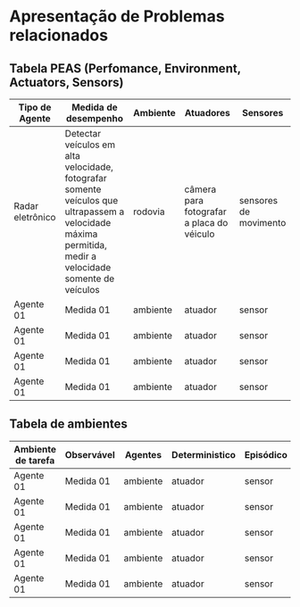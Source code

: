 # Apresentação de Problemas relacionados

## Tabela PEAS (Perfomance, Environment, Actuators, Sensors)

| Tipo de Agente   | Medida de desempenho                                                                                                                                    | Ambiente | Atuadores                                 | Sensores              |
| ---------------- | ------------------------------------------------------------------------------------------------------------------------------------------------------- | -------- | ----------------------------------------- | --------------------- |
| Radar eletrônico | Detectar veículos em alta velocidade, fotografar somente veículos que ultrapassem a velocidade máxima permitida, medir a velocidade somente de veículos | rodovia  | câmera para fotografar a placa do véiculo | sensores de movimento |
| Agente 01        | Medida 01                                                                                                                                               | ambiente | atuador                                   | sensor                |
| Agente 01        | Medida 01                                                                                                                                               | ambiente | atuador                                   | sensor                |
| Agente 01        | Medida 01                                                                                                                                               | ambiente | atuador                                   | sensor                |
| Agente 01        | Medida 01                                                                                                                                               | ambiente | atuador                                   | sensor                |

## Tabela de ambientes

| Ambiente de tarefa | Observável | Agentes  | Deterministico | Episódico | Estático | Discreto |
| ------------------ | ---------- | -------- | -------------- | --------- | -------- | -------- |
| Agente 01          | Medida 01  | ambiente | atuador        | sensor    | est      | atuador  |
| Agente 01          | Medida 01  | ambiente | atuador        | sensor    | est      | atuador  |
| Agente 01          | Medida 01  | ambiente | atuador        | sensor    | est      | atuador  |
| Agente 01          | Medida 01  | ambiente | atuador        | sensor    | est      | atuador  |
| Agente 01          | Medida 01  | ambiente | atuador        | sensor    | est      | atuador  |

